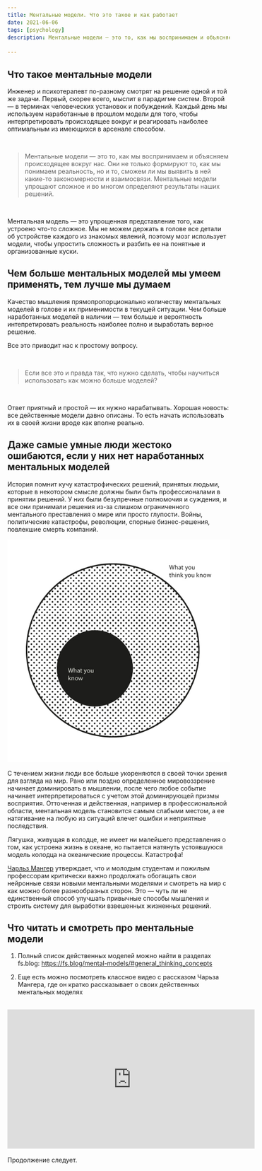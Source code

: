 ```yaml
---
title: Ментальные модели. Что это такое и как работает
date: 2021-06-06
tags: [psychology]
description: Ментальные модели — это то, как мы воспринимаем и объясняем себе мир вокруг себя. Они не только формируют то, как мы понимаем происходящее вокруг...

---
```


## Что такое ментальные модели

Инженер и психотерапевт по-разному смотрят на решение одной и той же задачи. Первый, скорее всего, мыслит в парадигме систем. Второй — в терминах человеческих установок и побуждений. Каждый день мы используем наработанные в прошлом модели для того, чтобы интерпретировать происходящее вокруг и реагировать наиболее оптимальным из имеющихся в арсенале способом.

<br>

> Ментальные модели — это то, как мы воспринимаем и объясняем происходящее вокруг нас. Они не только формируют то, как мы понимаем реальность, но и то, сможем ли мы выявить в ней какие-то закономерности и взаимосвязи. Ментальные модели упрощают сложное и во многом определяют результаты наших решений.

<br>

Ментальная модель — это упрощенная представление того, как устроено что-то сложное. Мы не можем держать в голове все детали об устройстве каждого из знакомых явлений, поэтому мозг использует модели, чтобы упростить сложность и разбить ее на понятные и организованные куски.

<!-- ![](/media/mental_models.jpg) -->

## Чем больше ментальных моделей мы умеем применять, тем лучше мы думаем

Качество мышления прямопропорционально количеству ментальных моделей в голове и их применимости в текущей ситуации. Чем больше наработанных моделей в наличии — тем больше и вероятность интепретировать реальность наиболее полно и выработать верное решение.

Все это приводит нас к простому вопросу.

<br>

> Если все это и правда так, что нужно сделать, чтобы научиться использовать как можно больше моделей?

<br>

Ответ приятный и простой — их нужно нарабатывать. Хорошая новость: все действенные модели давно описаны. То есть начать использовать их в своей жизни вроде как вполне реально.

## Даже самые умные люди жестоко ошибаются, если у них нет наработанных ментальных моделей

История помнит кучу катастрофических решений, принятых людьми, которые в некотором смысле должны были быть профессионалами в принятии решений. У них были безупречные полномочия и суждения, и все они принимали решения из-за слишком ограниченного ментального преставления о мире или просто глупости. Войны, политические катастрофы, революции, спорные бизнес-решения, повлекшие смерть компаний. 

![](/media/circle-competence.jpg)

С течением жизни люди все больше укореняются в своей точки зрения для взгляда на мир. Рано или поздно определенное мировоззрение начинает доминировать в мышлении, после чего любое событие начинает интерпретироваться с учетом этой доминирующей призмы восприятия. Отточенная и действенная, например в профессиональной области, ментальная модель становится самым слабыми местом, а ее натягивание на любую из ситуаций влечет ошибки и неприятные последствия.

Лягушка, живущая в колодце, не имеет ни малейшего представления о том, как устроена жизнь в океане, но пытается натянуть устоявшуюся модель колодца на океанические процессы. Катастрофа!

[Чарльз Мангер](https://en.wikipedia.org/wiki/Charlie_Munger) утверждает, что и молодым студентам и пожилым профессорам критически важно продолжать обогащать свои нейронные связи новыми ментальными моделями и смотреть на мир с как можно более разнообразных сторон. Это — чуть ли не единственный способ улучшать привычные способы мышления и строить систему для выработки взвешенных жизненных решений.

## Что читать и смотреть про ментальные модели

1. Полный список действенных моделей можно найти в разделах fs.blog: https://fs.blog/mental-models/#general_thinking_concepts

2. Еще есть можно посмотреть классное видео с рассказом Чарьза Мангера, где он кратко рассказывает о своих действенных ментальных моделях
<br>
<iframe width="560" height="315" src="https://www.youtube.com/embed/ZuHHmVX8a00" frameborder="0" allowfullscreen></iframe>

Продолжение следует. 